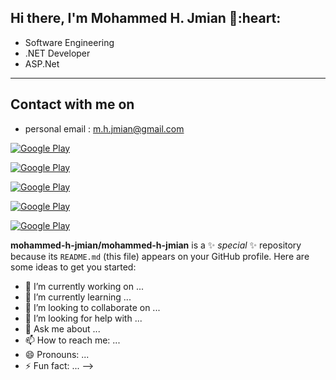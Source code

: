 <h2> Hi there, I'm Mohammed H. Jmian 👋:heart: </h2>



- Software Engineering
- .NET Developer
- ASP.Net 
 
<hr>


<h2> Contact with me on </h2>

- personal email : m.h.jmian@gmail.com


<p>
<a href="" target="_blank"><img alt="Google Play" src="https://img.shields.io/badge/whatsapp%20bussines-128C7E.svg?style=for-the-badge&logo=whatsapp&logoColor=white" /></a>

<a href="https://www.facebook.com/mohammed.h.jmian/" target="_blank"><img alt="Google Play" src="https://img.shields.io/badge/Facebook-4267B2.svg?style=for-the-badge&logo=facebook&logoColor=white" /></a> 

<a href="https://www.linkedin.com/in/mohammed-h-jmian/" target="_blank"><img alt="Google Play" src="https://img.shields.io/badge/linkedin-0077b5.svg?style=for-the-badge&logo=linkedin&logoColor=white" /></a>

<a href="https://www.youtube.com/@mohammed-h-jmian" target="_blank"><img alt="Google Play" src="https://img.shields.io/badge/youtube-FF0000.svg?style=for-the-badge&logo=youtube&logoColor=white" /></a>

<a href="https://www.instagram.com/mohammed.h.jmian" target="_blank"><img alt="Google Play" src="https://img.shields.io/badge/instagram-cd486b.svg?style=for-the-badge&logo=instagram&logoColor=white" /></a> <p>




**mohammed-h-jmian/mohammed-h-jmian** is a ✨ _special_ ✨ repository because its `README.md` (this file) appears on your GitHub profile.
Here are some ideas to get you started:
- 🔭 I’m currently working on ...
- 🌱 I’m currently learning ...
- 👯 I’m looking to collaborate on ...
- 🤔 I’m looking for help with ...
- 💬 Ask me about ...
- 📫 How to reach me: ...
- 😄 Pronouns: ...
- ⚡ Fun fact: ...
-->
